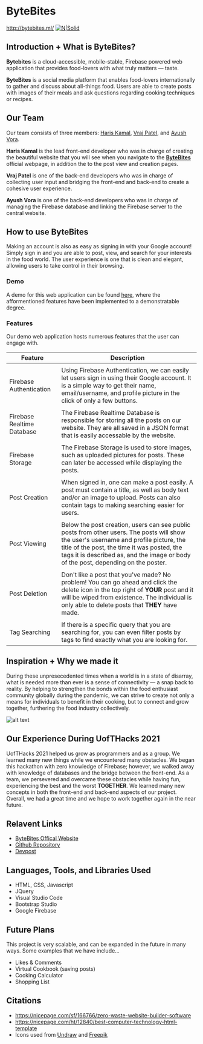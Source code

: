 # ByteBites
http://bytebites.ml/
[![N|Solid](https://i.imgur.com/geOvXho.png)](http://bytebites.ml/)

## Introduction + What is ByteBites?
**Bytebites** is a cloud-accessible, mobile-stable, Firebase powered web application that provides food-lovers with what truly matters — taste.

**ByteBites** is a social media platform that enables food-lovers internationally to gather and discuss about all-things food. Users are able to create posts with images of their meals and ask questions regarding cooking techniques or recipes.

## Our Team
Our team consists of three members: [Haris Kamal](https://github.com/HarisK03), [Vraj Patel](https://github.com/vrajpatel2003), and [Ayush Vora](https://www.linkedin.com/in/ayushtvora/).

**Haris Kamal** is the lead front-end developer who was in charge of creating the beautiful website that you will see when you navigate to the [**ByteBites**](http://bytebites.ml/) official webpage, in addition the to the post view and creation pages.

**Vraj Patel** is one of the back-end developers who was in charge of collecting user input and bridging the front-end and back-end to create a cohesive user experience.

**Ayush Vora** is one of the back-end developers who was in charge of managing the Firebase database and linking the Firebase server to the central website.

## How to use ByteBites
Making an account is also as easy as signing in with your Google account! Simply sign in and you are able to post, view, and search for your interests in the food world. The user experience is one that is clean and elegant, allowing users to take control in their browsing.

### Demo
A demo for this web application can be found [here](http://bytebites.ml/), where the afformentioned features have been implemented to a demonstratable degree.

### Features

Our demo web application hosts numerous features that the user can engage with.

| **Feature** | **Description** |
| --- | --- |
| | |
| Firebase Authentication | Using Firebase Authentication, we can easily let users sign in using their Google account. It is a simple way to get their name, email/username, and profile picture in the click of only a few buttons. |
| | |
| Firebase Realtime Database | The Firebase Realtime Database is responsible for storing all the posts on our website. They are all saved in a JSON format that is easily accessable by the website. |
| | |
| Firebase Storage | The Firebase Storage is used to store images, such as uploaded pictures for posts. These can later be accessed while displaying the posts. |
| | |
| Post Creation | When signed in, one can make a post easily. A post must contain a title, as well as body text and/or an image to upload. Posts can also contain tags to making searching easier for users. |
| | |
| Post Viewing | Below the post creation, users can see public posts from other users. The posts will show the user's username and profile picture, the title of the post, the time it was posted, the tags it is described as, and the image or body of the post, depending on the poster. |
| | |
| Post Deletion | Don't like a post that you've made? No problem! You can go ahead and click the delete icon in the top right of **YOUR** post and it will be wiped from existence. The individual is only able to delete posts that **THEY** have made. |
| | |
| Tag Searching | If there is a specific query that you are searching for, you can even filter posts by tags to find exactly what you are looking for. |

## Inspiration + Why we made it
During these unpresecedented times when a world is in a state of disarray, what is needed more than ever is a sense of connectivity — a snap back to reality. By helping to strengthen the bonds within the food enthusiast community globally during the pandemic, we can strive to create not only a means for individuals to benefit in their cooking, but to connect and grow together, furthering the food industry collectively.

![alt text](https://i.imgur.com/RwdcfNL.png)

## Our Experience During UofTHacks 2021
UofTHacks 2021 helped us grow as programmers and as a group. We learned many new things while we encountered many obstacles. We began this hackathon with zero knowledge of Firebase; however, we walked away with knowledge of databases and the bridge between the front-end. As a team, we persevered and overcame these obstacles while having fun, experiencing the best and the worst **TOGETHER**. We learned many new concepts in both the front-end and back-end aspects of our project. Overall, we had a great time and we hope to work together again in the near future. 

## Relavent Links
- [ByteBites Offical Website](http://bytebites.ml/)
- [Github Repository](https://github.com/ayushtvora/ByteBites)
- [Devpost]()

## Languages, Tools, and Libraries Used
- HTML, CSS, Javascript
- JQuery
- Visual Studio Code
- Bootstrap Studio
- Google Firebase

## Future Plans
This project is very scalable, and can be expanded in the future in many ways. Some examples that we have include...

- Likes & Comments
- Virtual Cookbook (saving posts)
- Cooking Calculator
- Shopping List

## Citations
- https://nicepage.com/sf/166766/zero-waste-website-builder-software
- https://nicepage.com/ht/12840/best-computer-technology-html-template
- Icons used from [Undraw](https://undraw.co/) and [Freepik](https://www.freepik.com/)